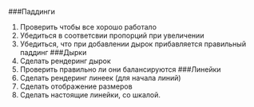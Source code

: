 ###Паддинги
1. Проверить чтобы все хорошо работало
2. Убедиться в соответсвии пропорций при увеличении
3. Убедиться, что при добавлении дырок прибавляется правильный паддинг
###Дырки
1. Сделать рендеринг дырок
2. Проверить правильно ли они балансируются
###Линейки
1. Сделать рендеринг линеек (для начала линий)
2. Сделать отображение размеров
3. Сделать настоящие линейки, со шкалой.
